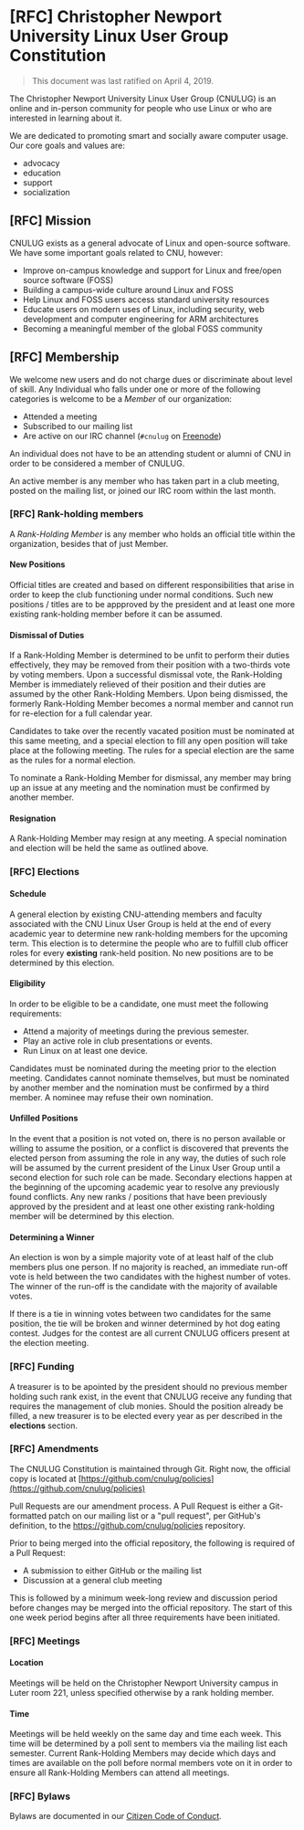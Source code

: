 # [RFC] Christopher Newport University Linux User Group Constitution

> This document was last ratified on April 4, 2019.

The Christopher Newport University Linux User Group (CNULUG) is an online and
in-person community for people who use Linux or who are interested in learning
about it.

We are dedicated to promoting smart and socially aware computer usage.
Our core goals and values are:

- advocacy
- education
- support
- socialization

## [RFC] Mission

CNULUG exists as a general advocate of Linux and open-source software.
We have some important goals related to CNU, however:

- Improve on-campus knowledge and support for Linux and free/open source software (FOSS)
- Building a campus-wide culture around Linux and FOSS
- Help Linux and FOSS users access standard 
  university resources
- Educate users on modern uses of Linux, including security, web development 
  and computer engineering for ARM architectures
- Becoming a meaningful member of the global FOSS community

## [RFC] Membership

We welcome new users and do not charge dues or discriminate about level of
skill. Any Individual who falls under one or more of the following categories is
welcome to be a *Member* of our organization:

- Attended a meeting
- Subscribed to our mailing list
- Are active on our IRC channel (`#cnulug` on [Freenode](https://freenode.net/))

An individual does not have to be an attending student or alumni of CNU in order to be considered a member of CNULUG.

An active member is any member who has taken part in a club meeting, posted on the mailing list, or joined our IRC room within the last month.

### [RFC] Rank-holding members

A *Rank-Holding Member* is any member who holds an official title within the
organization, besides that of just Member.

#### New Positions
Official titles are created and based on different responsibilities that arise
in order to keep the club functioning under normal conditions. Such new 
positions / titles are to be appproved by the president and at least
one more existing rank-holding member before it can be assumed.

#### Dismissal of Duties
If a Rank-Holding Member is determined to be unfit to perform their duties effectively,
they may be removed from their position with a two-thirds vote by voting members. Upon
a successful dismissal vote, the Rank-Holding Member is immediately relieved of their
position and their duties are assumed by the other Rank-Holding Members. Upon being
dismissed, the formerly Rank-Holding Member becomes a normal member and cannot run
for re-election for a full calendar year.

Candidates to take over the recently vacated position must be nominated at this same meeting, and a
special election to fill any open position will take place at the following meeting. 
The rules for a special election are the same as the rules for a normal election.

To nominate a Rank-Holding Member for dismissal, any member may bring up an issue at
any meeting and the nomination must be confirmed by another member.

#### Resignation
A Rank-Holding Member may resign at any meeting. A special nomination and election will be held
the same as outlined above.

### [RFC] Elections

#### Schedule
A general election by existing CNU-attending members and faculty associated with
the CNU Linux User Group is held at the end of every academic year to determine
new rank-holding members for the upcoming term. This election is to determine
the people who are to fulfill club officer roles for every **existing**
rank-held position. No new positions are to be
determined by this election.

#### Eligibility
In order to be eligible to be a candidate, one must meet the following requirements:
- Attend a majority of meetings during the previous semester.
- Play an active role in club presentations or events.
- Run Linux on at least one device.

Candidates must be nominated during the meeting prior to the election meeting.
Candidates cannot nominate themselves, but must be nominated by another member
and the nomination must be confirmed by a third member. A nominee may refuse their
own nomination.

#### Unfilled Positions
In the event that a position is not voted on, there
is no person available or willing to assume the position, or a conflict is
discovered that prevents the elected person from assuming the role in any way,
the duties of such role will be assumed by the current president of the Linux
User Group until a second election for such role can be made. Secondary
elections happen at the beginning of the upcoming academic year to resolve any
previously found conflicts. Any new ranks / positions that have been previously
approved by the president and at least one other existing rank-holding member
will be determined by this election.


#### Determining a Winner
An election is won by a simple majority vote of at least half of the club
members plus one person. If no majority is reached, an immediate run-off
vote is held between the two candidates with the highest number of votes.
The winner of the run-off is the candidate with the majority of available votes.

If there is a tie in winning votes between two candidates for the same position, the tie
will be broken and winner determined by hot dog eating contest. Judges for
the contest are all current CNULUG officers present at the election meeting.

### [RFC] Funding

A treasurer is to be apointed by the president should no previous member holding such rank exist, in the event that CNULUG receive any funding that requires the management of club monies. Should the position already be filled, a new treasurer is to be elected every year as per described in the **elections** section.

### [RFC] Amendments

The CNULUG Constitution is maintained through Git. Right now, the official copy is located at [https://github.com/cnulug/policies](https://github.com/cnulug/policies)

Pull Requests are our amendment process.
A Pull Request is either a Git-formatted patch on our mailing list or a "pull request", per GitHub's definition, to the https://github.com/cnulug/policies repository.

Prior to being merged into the official repository, the following is required of a Pull Request:

- A submission to either GitHub or the mailing list
- Discussion at a general club meeting

This is followed by a minimum week-long review and discussion period before changes may be merged into the official repository. The start of this one week period begins after all three requirements have been initiated.

### [RFC] Meetings

#### Location
Meetings will be held on the Christopher Newport University campus in Luter room 221, unless specified otherwise by a rank holding member.

#### Time
Meetings will be held weekly on the same day and time each week. This time will be determined by a poll
sent to members via the mailing list each semester. Current Rank-Holding Members may decide which days and times are
available on the poll before normal members vote on it in order to ensure all Rank-Holding Members can
attend all meetings.

### [RFC] Bylaws

Bylaws are documented in our [Citizen Code of Conduct](https://github.com/cnulug/policies/blob/master/citizen_code_of_conduct.md#citizen-code-of-conduct).

